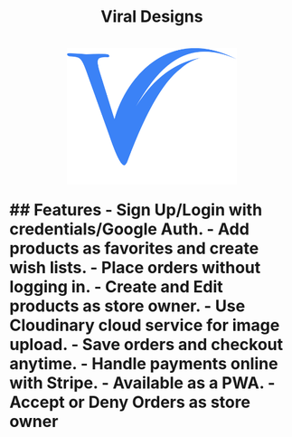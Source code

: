 <h1 align="center">
  Viral Designs
<h1>

<p align="center">
 <img src="https://raw.githubusercontent.com/IshankaDSenevirathne/Viral/main/public/viral3.svg" width="300px" align="center">
</p>
## Features
- Sign Up/Login with credentials/Google Auth.
- Add products as favorites and create wish lists.
- Place orders without logging in.
- Create and Edit products as store owner.
- Use Cloudinary cloud service for image upload.
- Save orders and checkout anytime.
- Handle payments online with Stripe.
-  Available as a PWA.
-  Accept or Deny Orders as store owner

